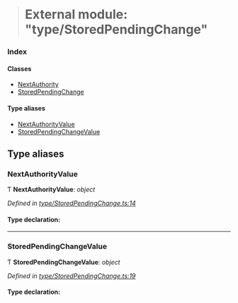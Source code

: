 > # External module: "type/StoredPendingChange"

### Index

#### Classes

* [NextAuthority](../classes/_type_storedpendingchange_.nextauthority.md)
* [StoredPendingChange](../classes/_type_storedpendingchange_.storedpendingchange.md)

#### Type aliases

* [NextAuthorityValue](_type_storedpendingchange_.md#nextauthorityvalue)
* [StoredPendingChangeValue](_type_storedpendingchange_.md#storedpendingchangevalue)

## Type aliases

###  NextAuthorityValue

Ƭ **NextAuthorityValue**: *object*

*Defined in [type/StoredPendingChange.ts:14](https://github.com/polkadot-js/api/blob/7772caa/packages/types/src/type/StoredPendingChange.ts#L14)*

#### Type declaration:

___

###  StoredPendingChangeValue

Ƭ **StoredPendingChangeValue**: *object*

*Defined in [type/StoredPendingChange.ts:19](https://github.com/polkadot-js/api/blob/7772caa/packages/types/src/type/StoredPendingChange.ts#L19)*

#### Type declaration: